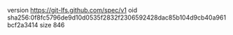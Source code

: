 version https://git-lfs.github.com/spec/v1
oid sha256:0f8fc5796de9d10d0535f2832f2306592428dac85b104d9cb40a961bcf2a3414
size 846
